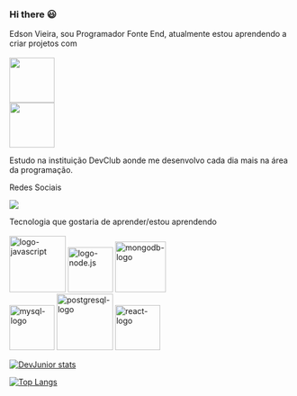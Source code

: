 ### Hi there :smiley:
 
 Edson Vieira, sou Programador Fonte End, atualmente estou aprendendo a criar projetos com
<br>
<br>
 <img width="80px" src="https://img.shields.io/badge/HTML5-E34F26?style=for-the-badge&logo=html5&logoColor=white" />
<br>
 <img width="80px" src="https://img.shields.io/badge/CSS3-1572B6?style=for-the-badge&logo=css3&logoColor=white" />
 
Estudo na instituição DevClub aonde me desenvolvo cada dia mais na área da programação. 


Redes Sociais 

<a href="https://www.linkedin.com/in/edson-junior-2bb72b232/"> <img src="https://img.shields.io/badge/LinkedIn-0077B5?style=for-the-badge&logo=linkedin&logoColor=white" /> </a>
<br>

<p>Tecnologia que gostaria de aprender/estou aprendendo
  <br>
  <br>
 
 <img width="100px" src="https://img.shields.io/badge/JavaScript-323330?style=for-the-badge&logo=javascript&logoColor=F7DF1E" alt="logo-javascript" />
 <img width="80px" src="https://img.shields.io/badge/Node.js-43853D?style=for-the-badge&logo=node.js&logoColor=white" alt="logo-node.js" />
 <img width="90px" src="https://img.shields.io/badge/MongoDB-4EA94B?style=for-the-badge&logo=mongodb&logoColor=white" alt="mongodb-logo" />
 
 <br>
 
 <img width="80px" src="https://img.shields.io/badge/MySQL-00000F?style=for-the-badge&logo=mysql&logoColor=white" alt="mysql-logo" />
 <img width="100px" src="https://img.shields.io/badge/PostgreSQL-316192?style=for-the-badge&logo=postgresql&logoColor=white" alt="postgresql-logo" />
 <img width="80px" src="https://img.shields.io/badge/react%20os-0088CC?style=for-the-badge&logo=reactos&logoColor=white" alt="react-logo" />

[![DevJunior stats](https://github-readme-stats.vercel.app/api?username=devjunior30)](https://github.com/anuraghazra/github-readme-stats)

[![Top Langs](https://github-readme-stats.vercel.app/api/top-langs/?username=devjunior30)](https://github.com/anuraghazra/github-readme-stats)
